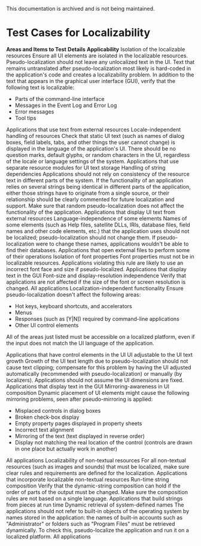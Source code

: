 This documentation is archived and is not being maintained.

# Test Cases for Localizability

**Areas and Items to Test**
**Details**
**Applicability**
Isolation of the localizable resources
Ensure all UI elements are isolated in the localizable resources. Pseudo-localization should not leave any unlocalized text in the UI. Text that remains untranslated after pseudo-localization most likely is hard-coded in the application's code and creates a localizability problem. In addition to the text that appears in the graphical user interface (GUI), verify that the following text is localizable:

-   Parts of the command-line interface
-   Messages in the Event Log and Error Log
-   Error messages
-   Tool tips

Applications that use text from external resources
Locale-independent handling of resources
Check that static UI text (such as names of dialog boxes, field labels, tabs, and other things the user cannot change) is displayed in the language of the application's UI. There should be no question marks, default glyphs, or random characters in the UI, regardless of the locale or language settings of the system.
Applications that use separate resource modules for UI text storage
Handling of string dependencies
Applications should not rely on consistency of the resource text in different parts of the system. If the functionality of an application relies on several strings being identical in different parts of the application, either those strings have to originate from a single source, or their relationship should be clearly commented for future localization and support. Make sure that random pseudo-localization does not affect the functionality of the application.
Applications that display UI text from external resources
Language-independence of some elements
Names of some elements (such as Help files, satellite DLLs, IRIs, database files, field names and other code elements, etc.) that the application uses should not be localized; pseudo-localization should not change them. If pseudo-localization were to change these names, applications wouldn't be able to find their databases.
Applications that open external files to perform some of their operations
Isolation of font properties
Font properties must not be in localizable resources. Applications violating this rule are likely to use an incorrect font face and size if pseudo-localized.
Applications that display text in the GUI
Font-size and display-resolution independence
Verify that applications are not affected if the size of the font or screen resolution is changed.
All applications
Localization-independent functionality
Ensure pseudo-localization doesn't affect the following areas:

-   Hot keys, keyboard shortcuts, and accelerators
-   Menus
-   Responses (such as \[Y|N\]) required by command-line applications
-   Other UI control elements

All of the areas just listed must be accessible on a localized platform, even if the input does not match the UI language of the application.

Applications that have control elements in the UI
UI adjustable to the UI text growth
Growth of the UI text length due to pseudo-localization should not cause text clipping; compensate for this problem by having the UI adjusted automatically (recommended with pseudo-localization) or manually (by localizers). Applications should not assume the UI dimensions are fixed.
Applications that display text in the GUI
Mirroring-awareness in UI composition
Dynamic placement of UI elements might cause the following mirroring problems, seen after pseudo-mirroring is applied:

-   Misplaced controls in dialog boxes
-   Broken check-box display
-   Empty property pages displayed in property sheets
-   Incorrect text alignment
-   Mirroring of the text (text displayed in reverse order)
-   Display not matching the real location of the control (controls are drawn in one place but actually work in another)

All applications
Localizability of non-textual resources
For all non-textual resources (such as images and sounds) that must be localized, make sure clear rules and requirements are defined for the localization.
Applications that incorporate localizable non-textual resources
Run-time string composition
Verify that the dynamic-string composition can hold if the order of parts of the output must be changed. Make sure the composition rules are not based on a single language.
Applications that build strings from pieces at run time
Dynamic retrieval of system-defined names
The applications should not refer to built-in objects of the operating system by names stored in the application: the names of built-in accounts such as "Administrator" or folders such as "Program Files" must be retrieved dynamically. To check this, pseudo-localize the application and run it on a localized platform.
All applications


